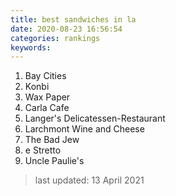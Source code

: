 ```yaml
---
title: best sandwiches in la
date: 2020-08-23 16:56:54
categories: rankings
keywords:
---
```


1. Bay Cities
2. Konbi
3. Wax Paper
4. Carla Cafe
5. Langer's Delicatessen-Restaurant
6. Larchmont Wine and Cheese
7. The Bad Jew
8. e Stretto
9. Uncle Paulie's

> last updated: 13 April 2021
